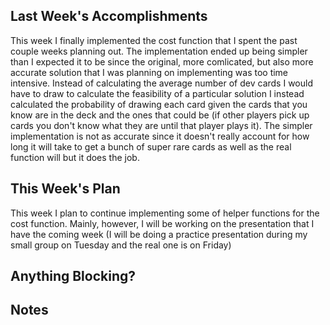 ## Last Week's Accomplishments

This week I finally implemented the cost function that I spent the past couple 
weeks planning out. The implementation ended up being simpler than I expected it to
be since the original, more comlicated, but also more accurate solution that I was
planning on implementing was too time intensive. Instead of calculating the average 
number of dev cards I would have to draw to calculate the feasibility of a 
particular solution I instead calculated the probability of drawing each card given 
the cards that you know are in the deck and the ones that could be (if other 
players pick up cards you don't know what they are until that player plays it). The 
simpler implementation is not as accurate since it doesn't really account for how 
long it will take to get a bunch of super rare cards as well as the real function 
will but it does the job.

## This Week's Plan

This week I plan to continue implementing some of helper functions for the cost 
function. Mainly, however, I will be working on the presentation that I have the 
coming week (I will be doing a practice presentation during my small group on 
Tuesday and the real one is on Friday)

## Anything Blocking?

## Notes


